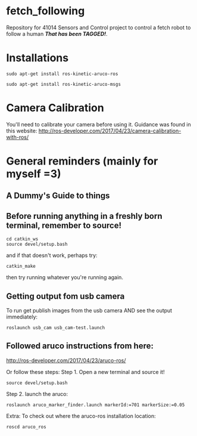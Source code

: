 # fetch_following
Repository for 41014 Sensors and Control project to control a fetch robot to follow a human ***That has been TAGGED!***.

# Installations

	sudo apt-get install ros-kinetic-aruco-ros

	sudo apt-get install ros-kinetic-aruco-msgs

# Camera Calibration
You'll need to calibrate your camera before using it. Guidance was found in this website:
http://ros-developer.com/2017/04/23/camera-calibration-with-ros/

# General reminders (mainly for myself =3)
A Dummy's Guide to things
---
Before running anything in a freshly born terminal, remember to source!
---
	cd catkin_ws
	source devel/setup.bash

and if that doesn't work, perhaps try:

	catkin_make

then try running whatever you're running again.

Getting output fom usb camera
---
To run get publish images from the usb camera AND see the output immediately:

	roslaunch usb_cam usb_cam-test.launch

Followed aruco instructions from here:
---
http://ros-developer.com/2017/04/23/aruco-ros/

Or follow these steps:
Step 1. Open a new terminal and source it!

	source devel/setup.bash

Step 2. launch the aruco:

	roslaunch aruco_marker_finder.launch markerId:=701 markerSize:=0.05

Extra:
To check out where the aruco-ros installation location:

	roscd aruco_ros


